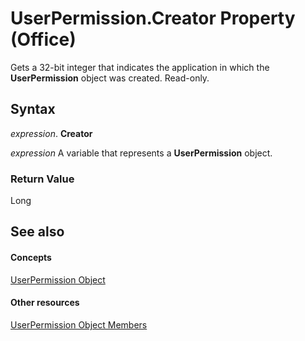 
# UserPermission.Creator Property (Office)

Gets a 32-bit integer that indicates the application in which the  **UserPermission** object was created. Read-only.


## Syntax

 _expression_. **Creator**

 _expression_ A variable that represents a **UserPermission** object.


### Return Value

Long


## See also


#### Concepts


[UserPermission Object](24378204-2fdd-47ba-2080-fbc409955325.md)
#### Other resources


[UserPermission Object Members](b9fdae9a-719b-9e1d-42aa-7553de91f9d1.md)
